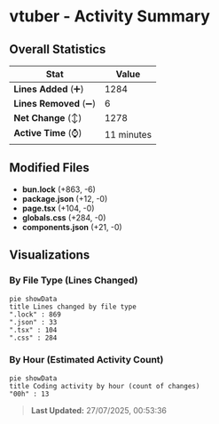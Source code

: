 # vtuber - Activity Summary 

## Overall Statistics

| Stat                   | Value                                                             |
| ---------------------- | ----------------------------------------------------------------- |
| **Lines Added** (➕)   | 1284                                          |
| **Lines Removed** (➖) | 6                                        |
| **Net Change** (↕)    | 1278                |
| **Active Time** (⌚)   | 11 minutes |


## Modified Files
- **bun.lock** (+863, -6)
- **package.json** (+12, -0)
- **page.tsx** (+104, -0)
- **globals.css** (+284, -0)
- **components.json** (+21, -0)

## Visualizations

### By File Type (Lines Changed)

```mermaid
pie showData
title Lines changed by file type
".lock" : 869
".json" : 33
".tsx" : 104
".css" : 284
```

### By Hour (Estimated Activity Count)

```mermaid
pie showData
title Coding activity by hour (count of changes)
"00h" : 13
```


> **Last Updated:** 27/07/2025, 00:53:36